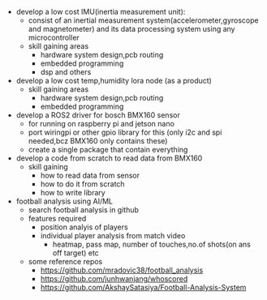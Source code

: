 - develop a low cost IMU(inertia measurement unit): 
    - consist of an inertial measurement system(accelerometer,gyroscope and magnetometer) and its data processing system using any microcontroller
    - skill gaining areas
        - hardware system design,pcb routing
        - embedded programming
        - dsp and others
- develop a low cost temp,humidity lora node (as a product)
    - skill gaining areas
        - hardware system design,pcb routing
        - embedded programming
- develop a ROS2 driver for bosch BMX160 sensor
    - for running on raspberry pi and jetson nano
    - port wiringpi or other gpio library for this (only i2c and spi needed,bcz BMX160 only contains these)
    - create a single package that contain everything
- develop a code from scratch to read data from BMX160
    - skill gaining
        - how to read data from sensor
        - how to do it from scratch
        - how to write library
- football analysis using AI/ML
    - search football analysis in github
    - features required
        - position analyis of players 
        - individual player analysis from match video
            - heatmap, pass map, number of touches,no.of shots(on ans off target) etc
    - some reference repos
        - https://github.com/mradovic38/football_analysis
        - https://github.com/junhwanjang/whoscored
        - https://github.com/AkshaySatasiya/Football-Analysis-System

